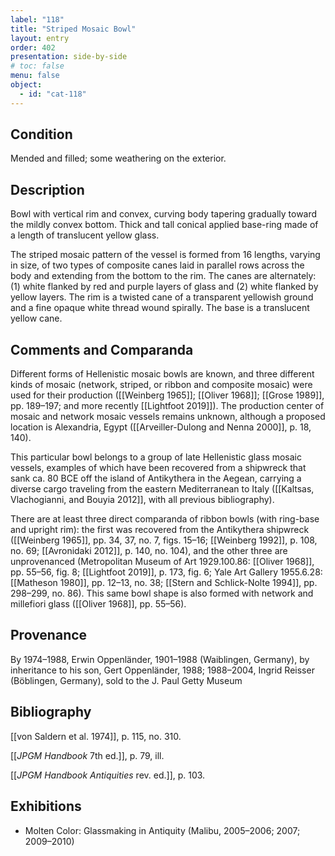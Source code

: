 ```yaml
---
label: "118"
title: "Striped Mosaic Bowl"
layout: entry
order: 402
presentation: side-by-side
# toc: false
menu: false
object:
  - id: "cat-118"
---
```


## Condition

Mended and filled; some weathering on the exterior.

## Description

Bowl with vertical rim and convex, curving body tapering gradually toward the mildly convex bottom. Thick and tall conical applied base-ring made of a length of translucent yellow glass.

The striped mosaic pattern of the vessel is formed from 16 lengths, varying in size, of two types of composite canes laid in parallel rows across the body and extending from the bottom to the rim. The canes are alternately: (1) white flanked by red and purple layers of glass and (2) white flanked by yellow layers. The rim is a twisted cane of a transparent yellowish ground and a fine opaque white thread wound spirally. The base is a translucent yellow cane.

## Comments and Comparanda

Different forms of Hellenistic mosaic bowls are known, and three different kinds of mosaic (network, striped, or ribbon and composite mosaic) were used for their production ([[Weinberg 1965]]; [[Oliver 1968]]; [[Grose 1989]], pp. 189–197; and more recently [[Lightfoot 2019]]). The production center of mosaic and network mosaic vessels remains unknown, although a proposed location is Alexandria, Egypt ([[Arveiller-Dulong and Nenna 2000]], p. 18, 140).

This particular bowl belongs to a group of late Hellenistic glass mosaic vessels, examples of which have been recovered from a shipwreck that sank ca. 80 BCE off the island of Antikythera in the Aegean, carrying a diverse cargo traveling from the eastern Mediterranean to Italy ([[Kaltsas, Vlachogianni, and Bouyia 2012]], with all previous bibliography).

There are at least three direct comparanda of ribbon bowls (with ring-base and upright rim): the first was recovered from the Antikythera shipwreck ([[Weinberg 1965]], pp. 34, 37, no. 7, figs. 15–16; [[Weinberg 1992]], p. 108, no. 69; [[Avronidaki 2012]], p. 140, no. 104), and the other three are unprovenanced (Metropolitan Museum of Art 1929.100.86: [[Oliver 1968]], pp. 55–56, fig. 8; [[Lightfoot 2019]], p. 173, fig. 6; Yale Art Gallery 1955.6.28: [[Matheson 1980]], pp. 12–13, no. 38; [[Stern and Schlick-Nolte 1994]], pp. 298–299, no. 86). This same bowl shape is also formed with network and millefiori glass ([[Oliver 1968]], pp. 55–56).

## Provenance

By 1974–1988, Erwin Oppenländer, 1901–1988 (Waiblingen, Germany), by inheritance to his son, Gert Oppenländer, 1988; 1988–2004, Ingrid Reisser (Böblingen, Germany), sold to the J. Paul Getty Museum

## Bibliography

[[von Saldern et al. 1974]], p. 115, no. 310.

[[*JPGM Handbook* 7th ed.]], p. 79, ill.

[[*JPGM Handbook Antiquities* rev. ed.]], p. 103.

## Exhibitions

-   Molten Color: Glassmaking in Antiquity (Malibu, 2005–2006; 2007; 2009–2010)
